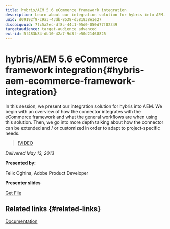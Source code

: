 ```yaml
---
title: hybris/AEM 5.6 eCommerce framework integration
description: Learn about our integration solution for hybris into AEM. We begin with an overview of how the connector integrates with the eCommerce framework and what the general workflows are when using this solution. Then, we go into more depth talking about how the connector can be extended and / or customized in order to adapt to project-specific needs.
uuid: d09192f9-c9a3-43db-8538-d581838e1e27
discoiquuid: 7fc5a2ec-df8c-44c1-95d0-050d77f82349
targetaudience: target-audience advanced
exl-id: 5f483b84-db10-42a7-9d3f-e50d21468825
---
```

# hybris/AEM 5.6 eCommerce framework integration{#hybris-aem-ecommerce-framework-integration}

In this session, we present our integration solution for hybris into AEM. We begin with an overview of how the connector integrates with the eCommerce framework and what the general workflows are when using this solution. Then, we go into more depth talking about how the connector can be extended and / or customized in order to adapt to project-specific needs.

>[!VIDEO](https://video.tv.adobe.com/v/19578/?quality=9)

*Delivered May 13, 2013*

**Presented by:**

Felix Oghina, Adobe Product Developer

**Presenter slides**

[Get File](assets/hybris-aem-5-6-ecommerce-framework-integration.pdf)

## Related links {#related-links}

[Documentation](https://docs.adobe.com/content/docs/en/cq/5-6-1/ecommerce/eCommerce-framework.html#Deploying%20eCommerce%20with%20hybris)

<!--
[Get back to the Overview](https://helpx.adobe.com/experience-manager/kt/eseminars/gems/aem-index.html)
-->

